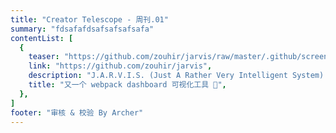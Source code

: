 ```yaml
---
title: "Creator Telescope - 周刊.01"
summary: "fdsafafdsafsafsafsafa"
contentList: [
  {
    teaser: "https://github.com/zouhir/jarvis/raw/master/.github/screenshot.png?raw=true",
    link: "https://github.com/zouhir/jarvis",
    description: "J.A.R.V.I.S. (Just A Rather Very Intelligent System) will put in your browser all the relevant information you need from your webpack build whether in dev or in prod.",
    title: "又一个 webpack dashboard 可视化工具 🔧",
  },
]
footer: "审核 & 校验 By Archer"
---
```

